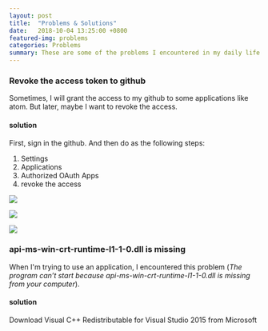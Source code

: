 ```yaml
---
layout: post
title:  "Problems & Solutions"
date:   2018-10-04 13:25:00 +0800
featured-img: problems
categories: Problems
summary: These are some of the problems I encountered in my daily life and the corresponding solutions.
---
```


### Revoke the access token to github

Sometimes, I will grant the access to my github to some applications like atom. But later, maybe I want to revoke the access.

#### solution

First, sign in the github. And then do as the following steps:

1. Settings
2. Applications
3. Authorized OAuth Apps
4. revoke the access

![](G:\notes\yoyoengineer.github.io\assets\img\posts\problems\Snipaste_2018-10-04_16-05-57.png)

![](G:\notes\yoyoengineer.github.io\assets\img\posts\problems\Snipaste_2018-10-04_16-24-13.png)

![](G:\notes\yoyoengineer.github.io\assets\img\posts\problems\Snipaste_2018-10-04_16-16-39.png)



### api-ms-win-crt-runtime-l1-1-0.dll is missing

When I'm trying to use an application, I encountered this problem (*The program can’t start because api-ms-win-crt-runtime-l1-1-0.dll is missing from your computer*).

#### solution

Download Visual C++ Redistributable for Visual Studio 2015 from Microsoft

[Visual C++ Redistributable for Visual Studio 2015]: https://www.microsoft.com/en-in/download/details.aspx?id=48145

